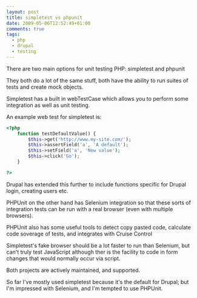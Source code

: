 ```yaml
---
layout: post
title: simpletest vs phpunit
date: 2009-05-06T12:52:49+01:00
comments: true
tags:
  - php
  - drupal
  - testing
---
```


There are two main options for unit testing PHP: simpletest and phpunit

They both do a lot of the same stuff, both have the ability to run suites of tests and create mock objects.

Simpletest has a built in webTestCase which allows you to perform some integration as well as unit testing.

An example web test for simpletest is:

```php
<?php
    function testDefaultValue() {
        $this->get('http://www.my-site.com/');
        $this->assertField('a', 'A default');
        $this->setField('a', 'New value');
        $this->click('Go');
    }

?>
```

Drupal has extended this further to include functions specific for Drupal login, creating users etc.

PHPUnit on the other hand has Selenium integration so that these sorts of integration tests can be run with a real browser (even with multiple browsers).

PHPUnit also has some useful tools to detect copy pasted code, calculate code soverage of tests, and integrates with Cruise Control

Simpletest's fake browser should be a lot faster to run than Selenium, but can't truly test JavaScript although ther is the facility to code in form changes that would normally occur via script.

Both projects are actively maintained, and supported.

So far I've mostly used simpletest because it's the default for Drupal; but I'm impressed with Selenium, and I'm tempted to use PHPUnit.
